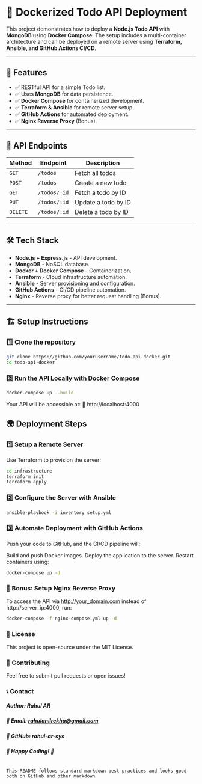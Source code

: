 # 🚀 Dockerized Todo API Deployment

This project demonstrates how to deploy a **Node.js Todo API** with **MongoDB** using **Docker Compose**. The setup includes a multi-container architecture and can be deployed on a remote server using **Terraform, Ansible, and GitHub Actions CI/CD**.

---

## 📌 Features

- ✅ RESTful API for a simple Todo list.
- ✅ Uses **MongoDB** for data persistence.
- ✅ **Docker Compose** for containerized development.
- ✅ **Terraform & Ansible** for remote server setup.
- ✅ **GitHub Actions** for automated deployment.
- ✅ **Nginx Reverse Proxy** (Bonus).

---

## 📡 API Endpoints

| Method  | Endpoint      | Description                   |
|---------|--------------|------------------------------|
| `GET`   | `/todos`      | Fetch all todos             |
| `POST`  | `/todos`      | Create a new todo           |
| `GET`   | `/todos/:id`  | Fetch a todo by ID          |
| `PUT`   | `/todos/:id`  | Update a todo by ID         |
| `DELETE`| `/todos/:id`  | Delete a todo by ID         |

---

## 🛠 Tech Stack

- **Node.js + Express.js** - API development.
- **MongoDB** - NoSQL database.
- **Docker + Docker Compose** - Containerization.
- **Terraform** - Cloud infrastructure automation.
- **Ansible** - Server provisioning and configuration.
- **GitHub Actions** - CI/CD pipeline automation.
- **Nginx** - Reverse proxy for better request handling (Bonus).

---

## 🏗 Setup Instructions

### 1️⃣ Clone the repository
```bash
git clone https://github.com/yourusername/todo-api-docker.git
cd todo-api-docker
```

### 2️⃣ Run the API Locally with Docker Compose
```bash
docker-compose up --build
```

Your API will be accessible at:
🔗 http://localhost:4000

## 🌍 Deployment Steps
### 1️⃣ Setup a Remote Server
Use Terraform to provision the server:

```bash
cd infrastructure
terraform init
terraform apply
```

### 2️⃣ Configure the Server with Ansible
``` bash
ansible-playbook -i inventory setup.yml
```

### 3️⃣ Automate Deployment with GitHub Actions
Push your code to GitHub, and the CI/CD pipeline will:

Build and push Docker images.
Deploy the application to the server.
Restart containers using:
```bash
docker-compose up -d
```

### 🎯 Bonus: Setup Nginx Reverse Proxy
To access the API via http://your_domain.com instead of http://server_ip:4000, run:

```bash
docker-compose -f nginx-compose.yml up -d
```

### 📜 License
This project is open-source under the MIT License.

### 🤝 Contributing
Feel free to submit pull requests or open issues!

### 📞 Contact
##### Author: Rahul AR
##### 📧 Email: rahulanilrekha@gmail.com
##### 🔗 GitHub: rahul-ar-sys
##### 🚀 Happy Coding! 🎯

```vbnet

This README follows standard markdown best practices and looks good both on GitHub and other markdown 

```
